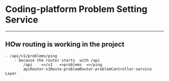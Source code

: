 # Coding-platform Problem Setting Service

__________________________________________

## HOw routing is working in the project 

    - /api/v1/problems/ping
        - because the router starts  with /api
            /api    =>/v1   =>problems  =>/ping
            apiRouter-v1Route-problemRouter-problemController-service Layer